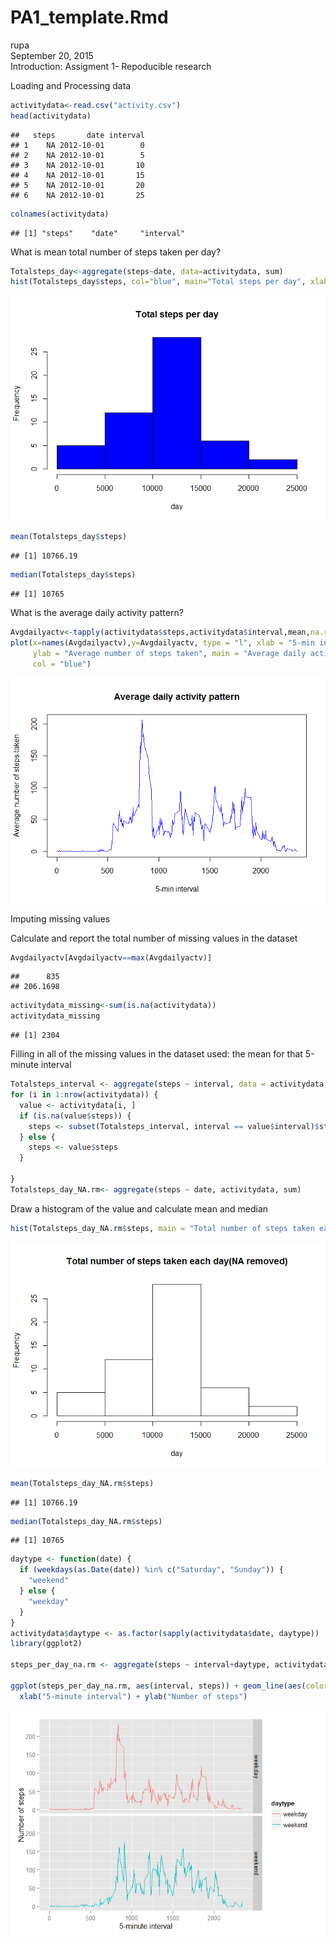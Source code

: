 # PA1_template.Rmd
rupa  
September 20, 2015  
Introduction: Assigment 1- Repoducible research

Loading and Processing data

```r
activitydata<-read.csv("activity.csv")
head(activitydata)
```

```
##   steps       date interval
## 1    NA 2012-10-01        0
## 2    NA 2012-10-01        5
## 3    NA 2012-10-01       10
## 4    NA 2012-10-01       15
## 5    NA 2012-10-01       20
## 6    NA 2012-10-01       25
```

```r
colnames(activitydata)
```

```
## [1] "steps"    "date"     "interval"
```

What is mean total number of steps taken per day?

```r
Totalsteps_day<-aggregate(steps~date, data=activitydata, sum)
hist(Totalsteps_day$steps, col="blue", main="Total steps per day", xlab="day")
```

![](PA1_template_files/figure-html/unnamed-chunk-2-1.png) 

```r
mean(Totalsteps_day$steps)
```

```
## [1] 10766.19
```

```r
median(Totalsteps_day$steps)
```

```
## [1] 10765
```

What is the average daily activity pattern?

```r
Avgdailyactv<-tapply(activitydata$steps,activitydata$interval,mean,na.rm=TRUE)
plot(x=names(Avgdailyactv),y=Avgdailyactv, type = "l", xlab = "5-min interval", 
     ylab = "Average number of steps taken", main = "Average daily activity pattern", 
     col = "blue")
```

![](PA1_template_files/figure-html/unnamed-chunk-3-1.png) 

Imputing missing values

Calculate and report the total number of missing values in the dataset 

```r
Avgdailyactv[Avgdailyactv==max(Avgdailyactv)]
```

```
##      835 
## 206.1698
```

```r
activitydata_missing<-sum(is.na(activitydata))
activitydata_missing
```

```
## [1] 2304
```

Filling in all of the missing values in the dataset used: the mean for that 5-minute interval

```r
Totalsteps_interval <- aggregate(steps ~ interval, data = activitydata, FUN = mean)
for (i in 1:nrow(activitydata)) {
  value <- activitydata[i, ]
  if (is.na(value$steps)) {
    steps <- subset(Totalsteps_interval, interval == value$interval)$steps
  } else {
    steps <- value$steps
  }

}
Totalsteps_day_NA.rm<- aggregate(steps ~ date, activitydata, sum)
```

Draw a histogram of the value and calculate mean and median

```r
hist(Totalsteps_day_NA.rm$steps, main = "Total number of steps taken each day(NA removed)", xlab = "day")
```

![](PA1_template_files/figure-html/unnamed-chunk-6-1.png) 

```r
mean(Totalsteps_day_NA.rm$steps)
```

```
## [1] 10766.19
```

```r
median(Totalsteps_day_NA.rm$steps)
```

```
## [1] 10765
```


```r
daytype <- function(date) {
  if (weekdays(as.Date(date)) %in% c("Saturday", "Sunday")) {
    "weekend"
  } else {
    "weekday"
  }
}
activitydata$daytype <- as.factor(sapply(activitydata$date, daytype))
library(ggplot2)

steps_per_day_na.rm <- aggregate(steps ~ interval+daytype, activitydata, mean)

ggplot(steps_per_day_na.rm, aes(interval, steps)) + geom_line(aes(color = daytype)) + facet_grid(daytype ~ .) + 
  xlab("5-minute interval") + ylab("Number of steps") 
```

![](PA1_template_files/figure-html/unnamed-chunk-7-1.png) 

